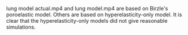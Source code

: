 lung model actual.mp4 and lung model.mp4 are based on Birzle's poroelastic model. Others are based on hyperelasticity-only model.
It is clear that the hyperelasticity-only models did not give reasonable simulations.
